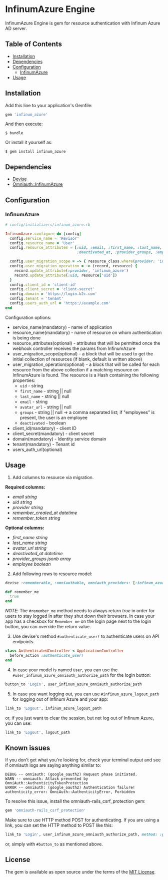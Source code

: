 # InfinumAzure Engine

InfinumAzure Engine is gem for resource authentication with Infinum Azure AD server.

## Table of Contents
- [Installation](#installation)
- [Dependencies](#dependencies)
- [Configuration](#configuration)
  * [InfinumAzure](#infinumazure)
- [Usage](#usage)

## Installation

Add this line to your application's Gemfile:

```ruby
gem 'infinum_azure'
```

And then execute:

    $ bundle

Or install it yourself as:

    $ gem install infinum_azure

## Dependencies

* [Devise](https://github.com/plataformatec/devise)
* [Omniauth::InfinumAzure](https://github.com/infinum/ruby-infinum-azure-omniauth)

## Configuration

### InfinumAzure

```ruby
# config/initializers/infinum_azure.rb

InfinumAzure.configure do |config|
  config.service_name = 'Revisor'
  config.resource_name = 'User'
  config.resource_attributes = [:uid, :email, :first_name, :last_name, :avatar_url,
                                :deactivated_at, :provider_groups, :employee]

  config.user_migration_scope = -> { resource_class.where(provider: 'infinum_id') }
  config.user_migration_operation = -> (record, resource) {
    record.update_attribute(:provider, 'infinum_azure')
    record.update_attribute(:uid, resource['uid'])
  }
  config.client_id = 'client-id'
  config.client_secret = 'client-secret'
  config.domain = 'https://login.b2c.com'
  config.tenant = 'tenant'
  config.users_auth_url = 'https://example.com'
end
```

Configuration options:
* service_name(mandatory) - name of application
* resource_name(mandatory) - name of resource on whom authentication is being done
* resource_attributes(optional) - attributes that will be permitted once the webhook controller receives the params from InfinumAzure
* user_migration_scope(optional) - a block that will be used to get the initial collection of resources (if blank, default is written above)
* user_migration_operation(optional) - a block that will be called for each resource from the above collection if a matching resource on InfinumAzure is found. The resource is a Hash containing the following properties:
  * `uid` - string
  * `first_name` - string || null
  * `last_name` - string || null
  * `email` - string
  * `avatar_url` - string || null
  * `groups` - string || null -> a comma separated list; if "employees" is present, the user is an employee
  * `deactivated` - boolean
* client_id(mandatory) - client ID
* client_secret(mandatory) - client secret
* domain(mandatory) - Identity service domain
* tenant(mandatory) - Tenant id
* users_auth_url(optional)

## Usage

1. Add columns to resource via migration.

<b>Required columns:</b>
* *email* _string_
* *uid* _string_
* *provider* _string_
* *remember_created_at* _datetime_
* *remember_token* _string_

<b>Optional columns:</b>
* *first_name* _string_
* *last_name* _string_
* *avatar_url* _string_
* *deactivated_at* _datetime_
* *provider_groups* _jsonb array_
* *employee* _boolean_

2. Add following rows to resource model:

```ruby
devise :rememberable, :omniauthable, omniauth_providers: [:infinum_azure]

def remember_me
  true
end
```

_NOTE_: The `#remember_me` method needs to always return *true* in order for users to stay logged in after they shut down their browsers. In case your app has a checkbox for `Remember me` on the login page next to the login button, you can override the return value.

3. Use devise's method `#authenticate_user!` to authenticate users on API endpoints

```ruby
class AuthenticatedController < ApplicationController
  before_action :authenticate_user!
end
```

4. In case your model is named `User`, you can use the `#user_infinum_azure_omniauth_authorize_path` for the login button:

```ruby
button_to 'Login', user_infinum_azure_omniauth_authorize_path
```

5. In case you want logging out, you can use `#infinum_azure_logout_path` for logging out of Infinum Azure and your app:

```ruby
link_to 'Logout', infinum_azure_logout_path
```

or, if you just want to clear the session, but not log out of Infinum Azure, you can use:

```ruby
link_to 'Logout', logout_path
```

## Known issues

If you don't get what you're looking for, check your terminal output and see if omniauth logs are saying anything similar to:

```
DEBUG -- omniauth: (google_oauth2) Request phase initiated.
WARN -- omniauth: Attack prevented by OmniAuth::AuthenticityTokenProtection
ERROR -- omniauth: (google_oauth2) Authentication failure! authenticity_error: OmniAuth::AuthenticityError, Forbidden
```

To resolve this issue, install the omniauth-rails_csrf_protection gem:

```ruby
gem 'omniauth-rails_csrf_protection'
```

Make sure to use HTTP method POST for authenticating. If you are using a link, you can set the HTTP method to POST like this:

```ruby
link_to 'Login', user_infinum_azure_omniauth_authorize_path, method: :post
```

or, simply with `#button_to` as mentioned above.

## License

The gem is available as open source under the terms of the [MIT License](https://opensource.org/licenses/MIT).
